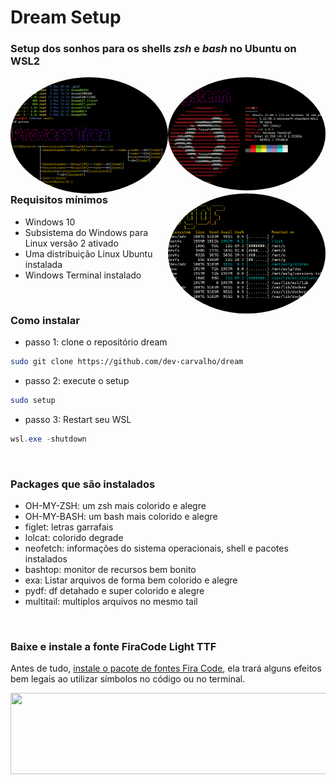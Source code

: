# Dream Setup
### Setup dos sonhos para os shells *zsh* e *bash* no Ubuntu on WSL2 

<div style="display: inline_block">
  <img align="right" alt="Dev-pic" style="border-radius: 50%; width: 50%; height:auto;" src="https://github.com/dev-carvalho/dream/blob/main/dream-1.png">
  <img align="right" alt="Dev-pic" style="border-radius: 50%; width: 50%; height:auto;" src="https://github.com/dev-carvalho/dream/blob/main/dream-2.png">
  <img align="right" alt="Dev-pic" style="border-radius: 50%; width: 50%; height:auto;" src="https://github.com/dev-carvalho/dream/blob/main/dream-3.png">
</div>

<br>

### Requisitos mínimos
- Windows 10
- Subsistema do Windows para Linux versão 2 ativado
- Uma distribuição Linux Ubuntu instalada
- Windows Terminal instalado

<br>

### Como instalar
- passo 1: clone o repositório dream 
```bash
sudo git clone https://github.com/dev-carvalho/dream
```
- passo 2: execute o setup
```bash
sudo setup
```
- passo 3: Restart seu WSL
```powershell
wsl.exe -shutdown
```
<br>

### Packages que são instalados
- OH-MY-ZSH: um zsh mais colorido e alegre 
- OH-MY-BASH: um bash mais colorido e alegre 
- figlet: letras garrafais
- lolcat: colorido degrade
- neofetch: informações do sistema operacionais, shell e pacotes instalados
- bashtop: monitor de recursos bem bonito
- exa: Listar arquivos de forma bem colorido e alegre
- pydf: df detahado e super colorido e alegre
- multitail: multiplos arquivos no mesmo tail

<br>

### Baixe e instale a fonte FiraCode Light TTF

Antes de tudo, [instale o pacote de fontes Fira Code](https://github.com/tonsky/FiraCode/releases/download/2/FiraCode_2.zip), ela trará alguns efeitos bem legais ao utilizar símbolos no código ou no terminal. 

<a href="https://github.com/tonsky/FiraCode/releases/download/4/Fira_Code_v4.zip"><img src="https://raw.githubusercontent.com/tonsky/FiraCode/master/extras/download.png" width="520" height="130"></a>


